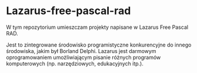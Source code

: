 # Lazarus-free-pascal-rad
W tym repozytorium umieszczam projekty napisane w Lazarus Free Pascal  RAD. 

Jest to zintegrowane środowisko programistyczne konkurencyjne do innego środowiska, jakim był Borland Delphi. Lazarus jest darmowym oprogramowaniem umożliwiającym pisanie różnych programów komputerowych (np. narzędziowych, edukacyjnych itp.).
